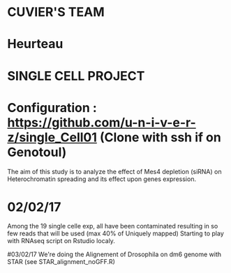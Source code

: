# CUVIER'S TEAM
# Heurteau
# SINGLE CELL PROJECT

# Configuration : https://github.com/u-n-i-v-e-r-z/single_Cell01 (Clone with ssh if on Genotoul)

The aim of this study is to analyze the effect of Mes4 depletion (siRNA) on Heterochromatin spreading and its effect upon genes expression.


# 02/02/17
Among the 19 single celle exp, all have been contaminated resulting in so few reads that will be used (max 40% of Uniquely mapped)
Starting to play with RNAseq script on Rstudio localy.




#03/02/17
We're doing the Alignement of Drosophila on dm6 genome with STAR (see STAR_alignment_noGFF.R)
